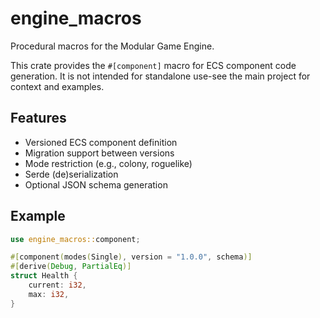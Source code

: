 # engine_macros

Procedural macros for the Modular Game Engine.

This crate provides the `#[component]` macro for ECS component code generation.
It is not intended for standalone use-see the main project for context and examples.

## Features

- Versioned ECS component definition
- Migration support between versions
- Mode restriction (e.g., colony, roguelike)
- Serde (de)serialization
- Optional JSON schema generation

## Example

```rust
use engine_macros::component;

#[component(modes(Single), version = "1.0.0", schema)]
#[derive(Debug, PartialEq)]
struct Health {
    current: i32,
    max: i32,
}
```
